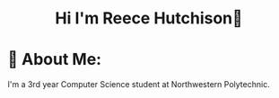 <h1 align="center"> Hi I'm Reece Hutchison👋 </h1>

# 🔭 About Me:
I'm a 3rd year Computer Science student at Northwestern Polytechnic.
